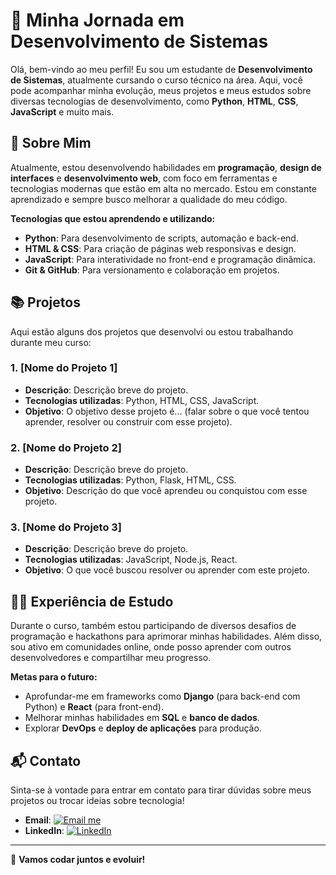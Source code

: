 # 🌱 Minha Jornada em Desenvolvimento de Sistemas

Olá, bem-vindo ao meu perfil! Eu sou um estudante de **Desenvolvimento de Sistemas**, atualmente cursando o curso técnico na área. Aqui, você pode acompanhar minha evolução, meus projetos e meus estudos sobre diversas tecnologias de desenvolvimento, como **Python**, **HTML**, **CSS**, **JavaScript** e muito mais.

## 🚀 Sobre Mim

Atualmente, estou desenvolvendo habilidades em **programação**, **design de interfaces** e **desenvolvimento web**, com foco em ferramentas e tecnologias modernas que estão em alta no mercado. Estou em constante aprendizado e sempre busco melhorar a qualidade do meu código.

**Tecnologias que estou aprendendo e utilizando:**
- **Python**: Para desenvolvimento de scripts, automação e back-end.
- **HTML & CSS**: Para criação de páginas web responsivas e design.
- **JavaScript**: Para interatividade no front-end e programação dinâmica.
- **Git & GitHub**: Para versionamento e colaboração em projetos.

## 📚 Projetos

Aqui estão alguns dos projetos que desenvolvi ou estou trabalhando durante meu curso:

### 1. **[Nome do Projeto 1]**
- **Descrição**: Descrição breve do projeto.
- **Tecnologias utilizadas**: Python, HTML, CSS, JavaScript.
- **Objetivo**: O objetivo desse projeto é... (falar sobre o que você tentou aprender, resolver ou construir com esse projeto).

### 2. **[Nome do Projeto 2]**
- **Descrição**: Descrição breve do projeto.
- **Tecnologias utilizadas**: Python, Flask, HTML, CSS.
- **Objetivo**: Descrição do que você aprendeu ou conquistou com esse projeto.

### 3. **[Nome do Projeto 3]**
- **Descrição**: Descrição breve do projeto.
- **Tecnologias utilizadas**: JavaScript, Node.js, React.
- **Objetivo**: O que você buscou resolver ou aprender com este projeto.

## 🧑‍💻 Experiência de Estudo

Durante o curso, também estou participando de diversos desafios de programação e hackathons para aprimorar minhas habilidades. Além disso, sou ativo em comunidades online, onde posso aprender com outros desenvolvedores e compartilhar meu progresso.

**Metas para o futuro:**
- Aprofundar-me em frameworks como **Django** (para back-end com Python) e **React** (para front-end).
- Melhorar minhas habilidades em **SQL** e **banco de dados**.
- Explorar **DevOps** e **deploy de aplicações** para produção.

## 📬 Contato

Sinta-se à vontade para entrar em contato para tirar dúvidas sobre meus projetos ou trocar ideias sobre tecnologia!  
- **Email**: [![Email me](https://img.shields.io/badge/Email%20Me-%40seu_email-blue)](mailto:felipejacinto892@gmail.com)
- **LinkedIn**: [![LinkedIn](https://img.shields.io/badge/LinkedIn-Visitar_perfil-blue?style=for-the-badge&logo=linkedin)](https://www.linkedin.com/in/felipejacinto/)
---

🚀 **Vamos codar juntos e evoluir!**
